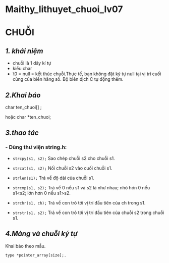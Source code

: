 # Maithy_lithuyet_chuoi_lv07
# **CHUỖI**
## *1. khái niệm*
- chuỗi là 1 dãy kí tự
- kiểu char
- \0 = null = kết thúc chuỗi.Thực tế, bạn không đặt ký tự null tại vị trí cuối cùng của biến hằng số. Bộ biên dịch C tự động thêm.

## *2.Khai báo*

char ten_chuoi[] ;

hoặc char *ten_chuoi;
## *3.thao tác*
### - Dùng thư viện string.h:
- `strcpy(s1, s2);`
Sao chép chuỗi s2 cho chuỗi s1.
- `strcat(s1, s2);`
Nối chuỗi s2 vào cuối chuỗi s1.
- `strlen(s1);`
Trả về độ dài của chuỗi s1.
- `strcmp(s1, s2);`
Trả về 0 nếu s1 và s2 là như nhau; nhỏ hơn 0 nếu s1<s2; lớn hơn 0 nếu s1>s2.

- `strchr(s1, ch);`
Trả về con trỏ tới vị trí đầu tiên của ch trong s1.
- `strstr(s1, s2);`
Trả về con trỏ tới vị trí đầu tiên của chuỗi s2 trong chuỗi s1.
## *4.Mảng và chuỗi ký tự*
Khai báo theo mẫu.


`type *pointer_array[size];.`
